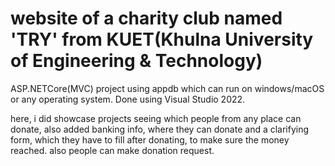 # website of a charity club named 'TRY' from KUET(Khulna University of Engineering & Technology)
ASP.NETCore(MVC) project using appdb which can run on windows/macOS or any operating system.
Done using Visual Studio 2022.

here, i did showcase projects seeing which people from any place can donate, also added banking info, where they can donate and a clarifying form, which they have to fill after donating, to make sure the money reached.
also people can make donation request.
